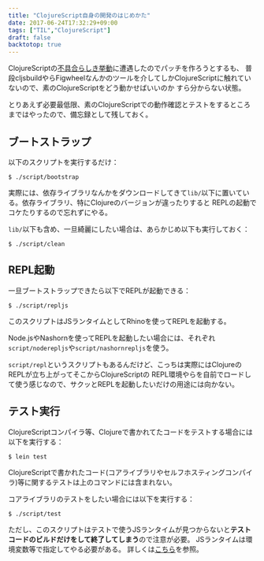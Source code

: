 ```yaml
---
title: "ClojureScript自身の開発のはじめかた"
date: 2017-06-24T17:32:29+09:00
tags: ["TIL","ClojureScript"]
draft: false
backtotop: true
---
```


ClojureScriptの[不具合らしき挙動](https://dev.clojure.org/jira/browse/CLJS-2119)に遭遇したのでパッチを作ろうとするも、
普段cljsbuildやらFigwheelなんかのツールを介してしかClojureScriptに触れていないので、素のClojureScriptをどう動かせばいいのか
すら分からない状態。

とりあえず必要最低限、素のClojureScriptでの動作確認とテストをするところまではやったので、備忘録として残しておく。

<!--more-->

## ブートストラップ

以下のスクリプトを実行するだけ：

```
$ ./script/bootstrap
```

実際には、依存ライブラリなんかをダウンロードしてきて`lib/`以下に置いている。依存ライブラリ、特にClojureのバージョンが違ったりすると
REPLの起動でコケたりするので忘れずにやる。

`lib/`以下も含め、一旦綺麗にしたい場合は、あらかじめ以下も実行しておく：

```
$ ./script/clean
```

## REPL起動

一旦ブートストラップできたら以下でREPLが起動できる：

```
$ ./script/repljs
```

このスクリプトはJSランタイムとしてRhinoを使ってREPLを起動する。

Node.jsやNashornを使ってREPLを起動したい場合には、それぞれ `script/noderepljs`や`script/nashornrepljs`を使う。

`script/repl`というスクリプトもあるんだけど、こっちは実際にはClojureのREPLが立ち上がってそこからClojureScriptの
REPL環境やらを自前でロードして使う感じなので、サクッとREPLを起動したいだけの用途には向かない。

## テスト実行

ClojureScriptコンパイラ等、Clojureで書かれてたコードをテストする場合には以下を実行する：

```
$ lein test
```

ClojureScriptで書かれたコード(コアライブラリやセルフホスティングコンパイラ)等に関するテストは上のコマンドには含まれない。

コアライブラリのテストをしたい場合には以下を実行する：

```
$ ./script/test
```

ただし、このスクリプトはテストで使うJSランタイムが見つからないと**テストコードのビルドだけをして終了してしまう**ので注意が必要。
JSランタイムは環境変数等で指定してやる必要がある。
詳しくは[こちら](https://github.com/clojure/clojurescript/wiki/Running-the-tests#testing-javascript-engines)を参照。
